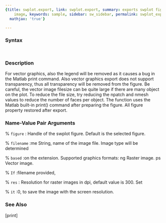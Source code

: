 ```yaml
---
{title: swplot.export, link: swplot.export, summary: exports swplot figure into raster/vector
    image, keywords: sample, sidebar: sw_sidebar, permalink: swplot_export.html, folder: swplot,
  mathjax: 'true'}

---
```


### Syntax

` `

### Description

For vector graphics, also the legend will be removed as it causes a bug
in the Matlab print command. Also vector graphics export does not support
transparency, thus all transparency will be removed from the figure. Be
careful, the vector image filesize can be quite large if there are many
object on the plot. To reduce the file size, try reducing the npatch and
nmesh values to reduce the number of faces per object. The function uses
the Matlab built-in print() command after preparing the figure. All
figure property restored after export.
 

### Name-Value Pair Arguments

% `figure`
:    Handle of the swplot figure. Default is the selected figure.

% `filename`
:me  String, name of the image file. Image type will be determined

% `based`
:on the extension. Supported graphics formats:
 ng    Raster image.
 ps    Vector image.

% `If`
:filename provided, 

% `res`
:    Resolution for raster images in dpi, default value is 300. Set

% `it`
:0, to save the image with the screen resolution.

### See Also

[print]

